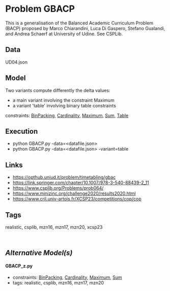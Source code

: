 # Problem GBACP

This is a generalisation of the Balanced Academic Curriculum Problem (BACP) proposed by
Marco Chiarandini, Luca Di Gaspero, Stefano Gualandi, and Andrea Schaerf at University of Udine.
See CSPLib.

## Data
  UD04.json

## Model
  Two variants compute differently the delta values:
  - a main variant involving the constraint Maximum
  - a variant 'table' involving binary table constraints

  constraints: [BinPacking](http://pycsp.org/documentation/constraints/BinPacking), [Cardinality](http://pycsp.org/documentation/constraints/Cardinality), [Maximum](http://pycsp.org/documentation/constraints/Maximum), [Sum](http://pycsp.org/documentation/constraints/Sum), [Table](http://pycsp.org/documentation/constraints/Table)

## Execution
  - python GBACP.py -data=<datafile.json>
  - python GBACP.py -data=<datafile.json> -variant=table

## Links
  - https://opthub.uniud.it/problem/timetabling/gbac
  - https://link.springer.com/chapter/10.1007/978-3-540-88439-2_11
  - https://www.csplib.org/Problems/prob064/
  - https://www.minizinc.org/challenge2020/results2020.html
  - https://www.cril.univ-artois.fr/XCSP23/competitions/cop/cop

## Tags
  realistic, csplib, mzn16, mzn17, mzn20, xcsp23

<br />

## _Alternative Model(s)_

#### GBACP_z.py
 - constraints: [BinPacking](http://pycsp.org/documentation/constraints/BinPacking), [Cardinality](http://pycsp.org/documentation/constraints/Cardinality), [Maximum](http://pycsp.org/documentation/constraints/Maximum), [Sum](http://pycsp.org/documentation/constraints/Sum)
 - tags: realistic, csplib, mzn16, mzn17, mzn20
